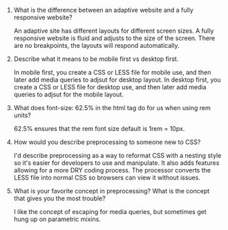 1. What is the difference between an adaptive website and a fully responsive website?

   An adaptive site has different layouts for different screen sizes. A fully responsive website is fluid and adjusts to the size of the screen. There are no breakpoints, the layouts will respond automatically.



2. Describe what it means to be mobile first vs desktop first.

   In mobile first, you create a CSS or LESS file for mobile use, and then later add media queries to adjsut for desktop layout. In desktop first,  you create a CSS or LESS file for desktop use, and then later add media queries to adjsut for the mobile layout.



3. What does font-size: 62.5% in the html tag do for us when using rem units?

   62.5% ensures that the rem font size default is 1rem = 10px.



4. How would you describe preprocessing to someone new to CSS?

   I'd describe preprocessing as a way to reformat CSS with a nesting style so it's easier for developers to use and manipulate. It also adds features allowing for a more DRY coding process. The processor converts the LESS file into normal CSS so browsers can view it without issues.
   


5. What is your favorite concept in preprocessing? What is the concept that gives you the most trouble?

   I like the concept of escaping for media queries, but sometimes get hung up on parametric mixins.